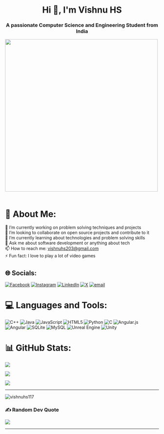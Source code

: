 <h1 align="center">Hi 👋, I'm Vishnu HS</h1>

<h3 align="center">A passionate Computer Science and Engineering Student from India</h3>

  <img src="https://user-images.githubusercontent.com/74038190/212749447-bfb7e725-6987-49d9-ae85-2015e3e7cc41.gif" width="500">
<br><br>

# 💫 About Me:
🔭 I’m currently working on problem solving techniques and projects<br>👯 I’m looking to collaborate on open source projects and contribute to it<br>🌱 I’m currently learning about technologies and problem solving skills<br>💬 Ask me about software development or anything about tech<br>📫 How to reach me: vishnuhs203@gmail.com <br>⚡ Fun fact: I love to play a lot of video games


## 🌐 Socials:
[![Facebook](https://img.shields.io/badge/Facebook-%231877F2.svg?logo=Facebook&logoColor=white)](https://facebook.com/https://www.facebook.com/vishnu.hs.33) [![Instagram](https://img.shields.io/badge/Instagram-%23E4405F.svg?logo=Instagram&logoColor=white)](https://instagram.com/https://www.instagram.com/soul_vishnu/) [![LinkedIn](https://img.shields.io/badge/LinkedIn-%230077B5.svg?logo=linkedin&logoColor=white)](https://linkedin.com/in/https://www.linkedin.com/in/vishnuhs) [![X](https://img.shields.io/badge/X-black.svg?logo=X&logoColor=white)](https://x.com/https://x.com/VishnuHs117) [![email](https://img.shields.io/badge/Email-D14836?logo=gmail&logoColor=white)](mailto:vishnuhs203@gmail.com) 

# 💻 Languages and Tools:
![C++](https://img.shields.io/badge/c++-%2300599C.svg?style=for-the-badge&logo=c%2B%2B&logoColor=white) ![Java](https://img.shields.io/badge/java-%23ED8B00.svg?style=for-the-badge&logo=openjdk&logoColor=white) ![JavaScript](https://img.shields.io/badge/javascript-%23323330.svg?style=for-the-badge&logo=javascript&logoColor=%23F7DF1E) ![HTML5](https://img.shields.io/badge/html5-%23E34F26.svg?style=for-the-badge&logo=html5&logoColor=white) ![Python](https://img.shields.io/badge/python-3670A0?style=for-the-badge&logo=python&logoColor=ffdd54) ![C](https://img.shields.io/badge/c-%2300599C.svg?style=for-the-badge&logo=c&logoColor=white) ![Angular.js](https://img.shields.io/badge/angular.js-%23E23237.svg?style=for-the-badge&logo=angularjs&logoColor=white) ![Angular](https://img.shields.io/badge/angular-%23DD0031.svg?style=for-the-badge&logo=angular&logoColor=white) ![SQLite](https://img.shields.io/badge/sqlite-%2307405e.svg?style=for-the-badge&logo=sqlite&logoColor=white) ![MySQL](https://img.shields.io/badge/mysql-4479A1.svg?style=for-the-badge&logo=mysql&logoColor=white) ![Unreal Engine](https://img.shields.io/badge/unrealengine-%23313131.svg?style=for-the-badge&logo=unrealengine&logoColor=white) ![Unity](https://img.shields.io/badge/unity-%23000000.svg?style=for-the-badge&logo=unity&logoColor=white)

# 📊 GitHub Stats:
![](https://github-readme-stats.vercel.app/api?username=VisHnuhs117&theme=dark&hide_border=false&include_all_commits=false&count_private=false)<br/>

![](https://nirzak-streak-stats.vercel.app/?user=VisHnuhs117&theme=dark&hide_border=false)<br/>

![](https://github-readme-stats.vercel.app/api/top-langs/?username=VisHnuhs117&theme=dark&hide_border=false&include_all_commits=false&count_private=false&layout=compact)

---
<p align="left"> <img src="https://komarev.com/ghpvc/?username=vishnuhs117&label=Profile%20views&color=0e75b6&style=flat" alt="vishnuhs117" /> </p>

<!-- Proudly created with GPRM ( https://gprm.itsvg.in ) -->

### ✍️ Random Dev Quote
![](https://quotes-github-readme.vercel.app/api?type=horizontal&theme=radical)

---

<!-- Proudly created with GPRM ( https://gprm.itsvg.in ) -->
